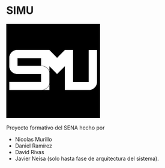 # SIMU

![SIMU logo](logo.png "SIMU logo")

Proyecto formativo del SENA hecho por
* Nicolas Murillo
* Daniel Ramírez
* David Rivas
* Javier Neisa (solo hasta fase de arquitectura del sistema).
